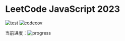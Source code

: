 # LeetCode JavaScript 2023

[![test](https://github.com/tjx666/tsconfig/actions/workflows/test.yml/badge.svg)](https://github.com/tjx666/tsconfig/actions/workflows/test.yml) [![codecov](https://codecov.io/gh/tjx666/leetcode-javascript-2023/branch/main/graph/badge.svg?token=FQDHJODKYD)](https://codecov.io/gh/tjx666/leetcode-javascript-2023)

当前进度：![progress](https://img.shields.io/badge/1%2F200-green)
